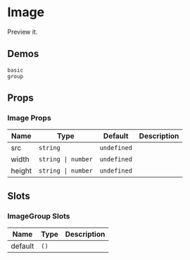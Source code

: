 # Image

Preview it.

## Demos

```demo
basic
group
```

## Props

### Image Props

| Name   | Type               | Default     | Description |
| ------ | ------------------ | ----------- | ----------- |
| src    | `string`           | `undefined` |             |
| width  | `string \| number` | `undefined` |             |
| height | `string \| number` | `undefined` |             |

## Slots

### ImageGroup Slots

| Name    | Type | Description |
| ------- | ---- | ----------- |
| default | `()` |             |
